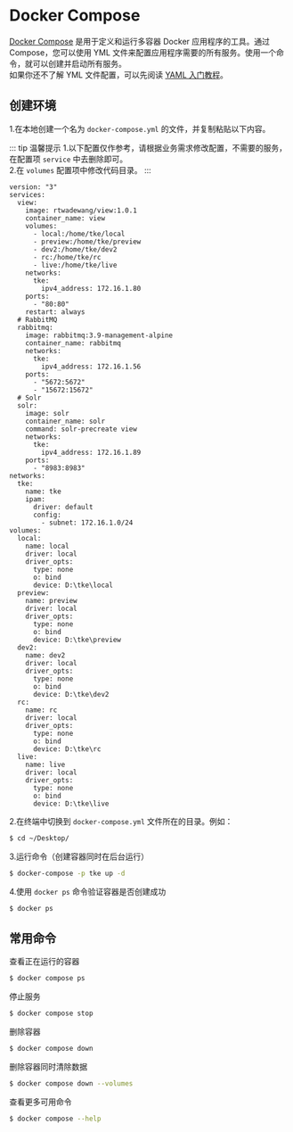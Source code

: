 # Docker Compose

[Docker Compose](https://docs.docker.com/compose/) 是用于定义和运行多容器 Docker 应用程序的工具。通过 Compose，您可以使用 YML 文件来配置应用程序需要的所有服务。使用一个命令，就可以创建并启动所有服务。
<br>
如果你还不了解 YML 文件配置，可以先阅读 [YAML 入门教程](https://www.runoob.com/w3cnote/yaml-intro.html)。

## 创建环境

1.在本地创建一个名为 `docker-compose.yml` 的文件，并复制粘贴以下内容。

::: tip 温馨提示
1.以下配置仅作参考，请根据业务需求修改配置，不需要的服务，在配置项 `service` 中去删除即可。<br>
2.在 `volumes` 配置项中修改代码目录。
:::

```yaml{2}
version: "3"
services:
  view:
    image: rtwadewang/view:1.0.1
    container_name: view
    volumes:
      - local:/home/tke/local
      - preview:/home/tke/preview
      - dev2:/home/tke/dev2
      - rc:/home/tke/rc
      - live:/home/tke/live
    networks:
      tke:
        ipv4_address: 172.16.1.80
    ports:
      - "80:80"
    restart: always
  # RabbitMQ
  rabbitmq:
    image: rabbitmq:3.9-management-alpine
    container_name: rabbitmq
    networks:
      tke:
        ipv4_address: 172.16.1.56
    ports:
      - "5672:5672"
      - "15672:15672"
  # Solr
  solr:
    image: solr
    container_name: solr
    command: solr-precreate view
    networks:
      tke:
        ipv4_address: 172.16.1.89
    ports:
      - "8983:8983"
networks:
  tke:
    name: tke
    ipam:
      driver: default
      config:
        - subnet: 172.16.1.0/24
volumes:
  local:
    name: local
    driver: local
    driver_opts:
      type: none
      o: bind
      device: D:\tke\local
  preview:
    name: preview
    driver: local
    driver_opts:
      type: none
      o: bind
      device: D:\tke\preview
  dev2:
    name: dev2
    driver: local
    driver_opts:
      type: none
      o: bind
      device: D:\tke\dev2
  rc:
    name: rc
    driver: local
    driver_opts:
      type: none
      o: bind
      device: D:\tke\rc
  live:
    name: live
    driver: local
    driver_opts:
      type: none
      o: bind
      device: D:\tke\live
```

2.在终端中切换到 `docker-compose.yml` 文件所在的目录。例如：
```sh
$ cd ~/Desktop/
```

3.运行命令（创建容器同时在后台运行）
```sh
$ docker-compose -p tke up -d
```

4.使用 `docker ps` 命令验证容器是否创建成功
```sh
$ docker ps
```

## 常用命令

查看正在运行的容器

```sh
$ docker compose ps
```

停止服务
```sh
$ docker compose stop
```

删除容器
```sh 
$ docker compose down
```

删除容器同时清除数据
```sh 
$ docker compose down --volumes
```

查看更多可用命令
```sh
$ docker compose --help
```